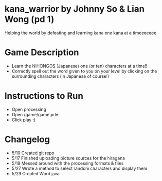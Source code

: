 # kana_warrior by Johnny So & Lian Wong (pd 1)
Helping the world by defeating and learning kana one kana at a timeeeeeee

# Game Description
- Learn the NIHONGOS (Japanese) one (or ten) characters at a time!!
- Correctly spell out the word given to you on your level by clicking on the surrounding characters (in Japanese of course!)

# Instructions to Run
- Open processing
- Open /game/game.pde
- Click play :)

# Changelog
- 5/10 Created git repo
- 5/17 Finished uploading picture sources for the hiragana
- 5/18 Messed around with the processing formats & files
- 5/27 Wrote a method to select random characters and display them
- 5/29 Created Word.java 
